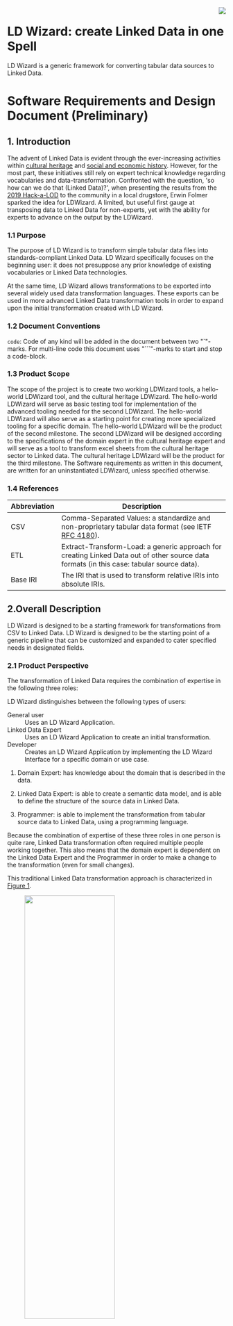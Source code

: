 <img src="/docs/img/LDWizard.png" align="right">

# LD Wizard: create Linked Data in one Spell

LD Wizard is a generic framework for converting tabular data sources to Linked Data.

# Software Requirements and Design Document (Preliminary)

## 1. Introduction

The advent of Linked Data is evident through the ever-increasing activities within [cultural heritage](https://www.netwerkdigitaalerfgoed.nl/tag/linked-open-data/) and [social and economic history](https://stories.datalegend.net). However, for the most part, these initiatives still rely on expert technical knowledge regarding vocabularies and data-transformation. Confronted with the question, 'so how can we do that (Linked Data)?', when presenting the results from the [2019 Hack-a-LOD](https://hackalod.com/index.php/2019/12/24/teams-en-resultaten-2019/) to the community in a local drugstore, Erwin Folmer sparked the idea for LDWizard. A limited, but useful first gauge at transposing data to Linked Data for non-experts, yet with the ability for experts to advance on the output by the LDWizard.

### 1.1 Purpose

The purpose of LD Wizard is to transform simple tabular data files into standards-compliant Linked Data. LD Wizard specifically focuses on the beginning user: it does not presuppose any prior knowledge of existing vocabularies or Linked Data technologies.

At the same time, LD Wizard allows transformations to be exported into several widely used data transformation languages. These exports can be used in more advanced Linked Data transformation tools in order to expand upon the initial transformation created with LD Wizard.

### 1.2 Document Conventions

`code`: Code of any kind will be added in the document between two "\`"-marks. For multi-line code this document uses "\`\`\`"-marks to start and stop a code-block.

### 1.3 Product Scope

The scope of the project is to create two working LDWizard tools, a hello-world LDWizard tool, and the cultural heritage LDWizard. The hello-world LDWizard will serve as basic testing tool for implementation of the advanced tooling needed for the second LDWizard. The hello-world LDWizard will also serve as a starting point for creating more specialized tooling for a specific domain. The hello-world LDWizard will be the product of the second milestone. The second LDWizard will be designed according to the specifications of the domain expert in the cultural heritage expert and will serve as a tool to transform excel sheets from the cultural heritage sector to Linked data. The cultural heritage LDWizard will be the product for the third milestone. The Software requirements as written in this document, are written for an uninstantiated LDWizard, unless specified otherwise.

### 1.4 References

| Abbreviation | Description                                                                                                                               |
| ------------ | ----------------------------------------------------------------------------------------------------------------------------------------- |
| CSV          | Comma-Separated Values: a standardize and non-proprietary tabular data format (see IETF [RFC 4180](https://tools.ietf.org/html/rfc4180)). |
| ETL          | Extract-Transform-Load: a generic approach for creating Linked Data out of other source data formats (in this case: tabular source data). |
| Base IRI     | The IRI that is used to transform relative IRIs into absolute IRIs.                                                                       |

## 2.Overall Description

LD Wizard is designed to be a starting framework for transformations from CSV to Linked Data. LD Wizard is designed to be the starting point of a generic pipeline that can be customized and expanded to cater specified needs in designated fields.

### 2.1 Product Perspective

The transformation of Linked Data requires the combination of expertise in the following three roles:

LD Wizard distinguishes between the following types of users:

<dl>
  <dt>General user</dt>
  <dd>Uses an LD Wizard Application.</dd>
  <dt>Linked Data Expert</dt>
  <dd>Uses an LD Wizard Application to create an initial transformation.</dd>
  <dt>Developer</dt>
  <dd>Creates an LD Wizard Application by implementing the LD Wizard Interface for a specific domain or use case.</dd>
</dl>

1. Domain Expert: has knowledge about the domain that is described in the data.

2. Linked Data Expert: is able to create a semantic data model, and is able to define the structure of the source data in Linked Data.

3. Programmer: is able to implement the transformation from tabular source data to Linked Data, using a programming language.

Because the combination of expertise of these three roles in one person is quite rare, Linked Data transformation often required multiple people working together. This also means that the domain expert is dependent on the Linked Data Expert and the Programmer in order to make a change to the transformation (even for small changes).

This traditional Linked Data transformation approach is characterized
in [Figure 1](#traditional-etl).

<figure id="traditional-etl">
  <img src="/docs/img/traditional-etl.svg" width="70%" height="50%">
  <figcaption>
    Figure 1 ― Schematic overview of a traditional Linked Data ETL.
  </figcaption>
</figure>

Linked Data tools generalize work normally performed by a Programmer, so that a Domain Expert and a Linked Data Expert are able to transform Linked Data without the involvement of a Programmer. Examples of such approaches are COW and RML.

LD Wizard further separates the roles required for Linked Data transformation: it also generalizes work normally performed by a Linked Data Expert, so that a Domain Expert is able to transform Linked Data
herself.

The LD Wizard approach is depicted in [Figure 2](#ld-wizard-approach). The grey horizontal bar represents the 'happy flow' of a general user. This user is able to transform tabular source data into standards-compliant Linked Data without continuous dependencies on a Linked Data Expert or Developer.

Developers are able to create new LD Wizard Applications, to support general users in specific domains or use cases. Linked Data Expert are able to take the transformation that a general user has created, allowing them to extend it using more advanced transformer tools (i.e., outside LD Wizard).

<figure id="ld-wizard-approach">
  <img src="/docs/img/ld-wizard-approach.svg" width="70%" height="50%">
  <figcaption>
    Figure 2 ― Schematic overview of the LD Wizard approach.  The grey horizontal bar represents the 'happy flow' of a general user.
  </figcaption>
</figure>

### 2.2 Product Functions

We distinguish between the generic LD Wizard Interface and various LD Wizard Applications. Each LD Wizard Application is a specific implementation of the LD Wizard Interface.

#### LD Wizard Interface

The generic specification of functionalities that must be implemented, resulting in a specific LD Wizard Application.

The goal of LD Wizard is to provide an interface that can be implemented for a specific domain.

Secondly the framework will be designed to be customizable and expandable. Such that developers and users can customize the framework to fit their domains.

(see [Chapter 3](#ch3) and [Chapter 4](#ch4))

#### LD Wizard Applications

The following LD Wizard Applications are included in this repository. They serve as example implementations of the LD Wizard Interface:

<dl>
  <dt>Hello World Wizard</dt>
  <dd>A minimal configuration that implements the LW Wizard Interface.  This wizard is fully functional, but does not serve a particular domain.  It is intended to be used by developers who want to configure their own wizard, since it shows how interfaces can be implemented in practice.  The Hello World Wizard is also an ideal basis for a new, domain-specific configuration.</dd>
  <dt>NDE Wizard</dt>
  <dd>A configuration that implements the LD Wizard Interface for the cultural heritage domain.  This wizard is fully functional and serves a particular domain.  It is intended to be used by domain experts from the cultural heritage domain who want to transform their tabular source data into standards-compliant Linked Data.</dd>
</dl>

### 2.3 Operating Environment

The product will operate inside one of the major browsers and will be designed to work as a client-side application only. The application should work independent of the operating software, but it is expected that the product will only work in the newer browsers.

- Operating System: any
- Web browser: recent versions of Firefox, Chrome, Edge, and Safari.
- Technology: TypeScript, JavaScript, HTML, CSS

### 2.4 Implementation Constraints

Since LD Wizard Applications are client-side web applications that runs in regular and up-to-date web browsers, there are limits to the amount of data that can processed.

### 2.5 Assumptions and Dependencies

#### 2.5.1 Application assumptions

LD Wizard currently assumes that every row of the tabular source data represents exactly one instance in the transformed Linked Data output.

#### 2.5.2 User assumptions

We me the following assumptions regarding these users:

- An LD Wizard developer must have a general knowledge about JavaScript and TypeScript.

## 3. External Interface Requirements

This section provides information to ensure that the system will communicate properly with external components.

### 3.1 User Interfaces

The specific user interface requirements are written in chapter 4 and describe in more detail the possible steps and actions a user can take per step in the process of the LDWizard. The general interface as shown in [Figure 1](#GeneralUserInterface), is designed with a specific interface for each step inside of a general interface outside of the specific interfaces, with buttons to move between the Sections in the LDWizard, ow with the section buttons on the top. The LDWizard logo is shown in the top right corner, and in the bottom left corner the logo of the instance hosting the LDWizard and important links can be shown, configurable as well.

<figure id="GeneralUserInterface">
  <img src="/docs/img/GeneralUserInterface.svg" width="70%" height="50%">
  <figcaption>
    Figure 3 ― Minimalistic generic user interface.
  </figcaption>
</figure>

The general user interface will be designed as a flexible and easily updatable configurable system to create multiple different instantiated LDWizards from a single framework.

For the implementation of the interface the product will rely on fontawesome, material-UI, recoil, react.

### 3.2 Communications Interface

The first type of communication will happen between the interface and the local file system. This type of communication will happen via buttons in the product. These buttons will open the file system folder structure. The user can select a file to upload to the LDWizard, or when downloading the user can select a folder where the LDWizard will store the files to.
The second line of communication that will happen from inside the project to outside the project is the download of CSV into the product.
The third case of communication that happens, is between the product and the platform on which the data will be published. To establish this connection to a data platform from the product, the product might need extra information and possible authorizations tokens. These tokens need to be stored in the product itself or have a specialized field to fill in the authorization tokens.

## 4. System Features

The basic LDWizard consists out of 4 basic components as shown in [Figure 2](#FlowDiagramforLDWizard):

- The upload/input component, for uploading the to be transformed CSV and a possible transformation script.
- Wizard GUI component, GUI components that will handle one or multiple transformation processes.
- Download/export component, For downloading/exporting the linked data and transformation script to your local file system.
- Upload/publish component, For uploading/publishing the linked data and transformation script on the web.

<figure id="FlowDiagramforLDWizard">
  <img src="/docs/img/FlowDiagramforLDWizard.svg">
  <figcaption>
    Figure 4 ― Flow chart for the LDWizard, dividing the 4 basic components for the LDWizard
  </figcaption>
</figure>

### 4.1 upload/input component

Software component for uploading files to the LDWizard or inputting files to the LDWizard.

<figure id="ImportComponent">
  <img src="/docs/img/ImportComponent.svg" width="70%" height="50%">
  <figcaption>
    Figure 5 ― Import Component.
  </figcaption>
</figure>

### 4.1.1 Description and Priority

The import component allows the initial information that is needed by LD Wizard to be specified by an end-user.

There are two kinds of initial information that a user might provide:

- Exactly one source data file (required; high priority).
- At most one script file (optional; medium priority).

There are two ways in which initial information can be imported by a user:

- Import from a local file.
- Import from a remote URL.

#### CSV upload

For the CSV upload we will need to make a choice about how we interpret a correct CSV document. This is due to the ambiguity of a correct CSV file. A CSV file can have multiple different delimiter formats, e.g. "," or ";". This could occur natural if the user uses the Dutch notation for decimal numbers. When this happens, the CSV split will differ from what is expected.

Secondly a CSV can have multiple different methods for declaring strings with quotations marks, e.g. """ or "'". Finally there are also different Implementations for spaces at the beginning and the end of the fields. These can also be handled different from CSV to CSV.

For this problem there are three solutions, we can either declare that:

- A correct CSV document, is something that the developers from LDWizard decide.
- A correct CSV document, is something the implementer of an instantiated LDwizard will decide.
- A correct CSV document, is something the user of a specific instantiated LDWizard will decide on a limited basis.

<!-- I would recommend that we implement the second solution as leading. The domain expert that will help create the instantiation of the LDWizard will probably also know which CSV template is leading the domain. The domain expert can also help if users have the incorrect CSV, and help them transform the CSV file. -->

We do not expect that a CSV will always have a header line. If the file does not have a header file we should use a baseIRI + the letter of the column as the IRI for the predicate.

The LDWizard will follow the <https://www.w3.org/TR/trig/> specifications for the handling of special characters. The LDWizard will handle these special characters as errors.

##### Limitations

The second decision we should take is the size of the CSV documents. Here two factors can be limiting for us in how large the size of the file can be. The performance of the conversion script, and the size of the document that can be handled in the browser, without significant performance loss.

To make sure we can handle both limits I would recommend using a file limit of 50 MB. If we notice that we can improve or enlarge one or both we could always improve it.

A final hard limitation would be the amount of columns, and a limit on the amount of rows. Let's set the limit for the amount of columns on 30, for now. As it is expected that this would not improve the usability of the LDWizard if we enlarge this number any further. But we can always decide different.
Let's set the amount of rows on 1.048.576, the same limit as excel for the amount of rows. With the same footnote as for the amount of columns.

**Priority: High**

### 4.1.2 Stimulus/Response Sequences

- This component must block further components/steps in case no source file is specified.

Stimulus: the user uploads a correct CSV document. <br>
Response: The continue/transform button will enable and the document will be stored in the browser memory.

Stimulus: The user uploads a correct CSV document but the CSV document is too large.<br>
Response: The user will get an error saying that the document is large.

Stimulus: The user wants to upload a CSV via URL, but the URL not available.<br>
Response: The user will get an error saying that LDWizard failed to retrieve the data.

Stimulus: The user uploads an incorrect document.<br>
Response: The user will get an error saying that the document is incorrect and the LDWizard will show the location of the error.

Stimulus: The user uploads a correct CSV document, with incorrect special characters according to the <https://www.w3.org/TR/trig/> specifications.<br>
Response: The user will get an error saying that the document is incorrect and show the location of the error.

Stimulus: The user uploads multiple CSV documents.<br>
Response: The user will get an error saying it can only upload a single CSV document.

Stimulus: The user uploads a correct conversion script.<br>
Response: The script will be handled accordingly. The user will see a transform instead of a continue button.

Stimulus: The user uploads an incorrect script.<br>
Response: The user will get a warning that the script is incorrect.

### 4.1.3 Functional Requirements

- Preferred file extensions.
- Drag & drop (low priority).

Core requirements:

- The ability to import exactly one data source file.
- The ability to import exactly one script file.
- The ability to import from a local file:
- The ability to import from a publically accessible online location (URL).

Additional requirements:

- TBD: Specify a soft limit for the file size:
  - There may be a limit to the file size that can be held in browser memory.
  - There may be a limit to the file size that can be submitted within one HTTP request without receiving a timeout signal from the server.
- TBD: Automatically recognize the file format:
  - Not at all: the function signature determines how the file will be processed.
  - Based on file name: `.CSV` for data imports; `.cow`, `.rml`, or `.rq` for script imports.
  - Based on a (partial) parse of the file.

Limiting scope:

- Importing from non-SSL URLs (i.e., HTTP rather than HTTPS) is not supported.
- Importing from SSL URLs on servers that do not emit the correct headers (e.g., CORS) is not supported.
- It is not possible to import multiple source files or multiple script files.
- Only CSV source data is supported.
- File decompression is not supported.

```
import-data(URL)
import-data(file)
import-script(URL)
import-script(file)
```

### 4.2 LDWizard GUI component

The LDWizard GUI component and interfaces. This component builds the GUI that the general user will interact with to convert their CSV file into a linked data file.

<figure id="GUIComponent">
  <img src="/docs/img/GUIComponent.svg" width="70%" height="50%">
  <figcaption>
    Figure 6 ― LDWizard GUI component.
  </figcaption>
</figure>

### 4.2.1 Description and Priority

The configuration of the GUI is based on a number of smaller components that together create an GUI with which the user can interact to convert it's CSV to RDF. The GUI interface has two distinct groups of interfaces, ones interfaces that interact with the entire CSV document and interfaces that only interact with a single column.

#### Setting a baseIRI

General configuration setting the baseIRI for the document. The baseIRI can be used to generate IRI's from datapoints in the CSV.

#### Setting a Prefix

General configuration setting the prefixes for the document. The prefixes can be used to generate IRI's from datapoints in the CSV.

#### Setting a vocabulary

The user or the developer can add vocabularies, either linked data vocabularies or datalists, to supplement auto-complete functionality and cleaning functions. the added data helps the user to give suggestions based on the added vocabularies.

#### Setting a subject column

The user can set a column to be the subject of that row. The subject should be able to be transformed into a correct IRI. The user can also choose to not select a subject column. Then the row number will be taken as a subject column.

#### Setting a class/type for the subject column

The user can set a class for the subject column. The subject class is an IRI and can either be found with the help of autosuggest from the vocabularies, or be filled in by the user.

#### Setting a predicate term for each column

The user can set a predicate for each of the other non subject columns. The predicate is an IRI and can either be found with the help of autosuggest from the vocabularies, or be filled in by the user.

#### Setting a datatype for a column

The user can set a predicate for each of the other non subject columns. The predicate is an IRI and can either be found with the help of autosuggest from the list of standard added in vocabularies, added in vocabularies, or be filled in by the user. If no

#### Cleaning values in a column

The user is able to create a function or template which the conversion script can use to format/clean a column following a certain description.<!--  Here we need to be more specific -->

#### Mark the object term for column as IRI

The user is able to mark the object term of a column as IRI. The object term will now be handled as an IRI and won't be needing a datatype/language.

#### Skipping a column

The user is able to skip a column, notifying the ETL-conversion that this column should not be taken in account in the conversion script.

**Priority: High**

### 4.2.2 Stimulus/Response Sequences

- This section should block next sections if the ETL-conversion script is not finished.

#### Setting a baseIRI

Stimulus: The user sets an correct baseIRI<br>
Response: The baseIRI is stored in the ETL-configuration and will be applied to all selected columns

Stimulus: The user sets an incorrect baseIRI<br>
Response: The baseIRI is validated and an error is returned to the user to set a correct baseIRI.

#### Setting a prefix

Stimulus: The user sets an correct prefix<br>
Response: The prefix is stored in the ETL-configuration and will be applied to all selected columns

Stimulus: The user sets an incorrect prefix<br>
Response: The prefix is validated and an error is returned to the user to set a correct prefix.

#### Setting a vocabulary

Stimulus: The developer sets a correct vocabulary to complement the CSV.<br>
Response: The vocabulary link is stored in the ETL-configuration and can be used for cleaning/configuring object terms and setting predicate terms.

Stimulus: The developer sets multiple correct vocabularies to complement the CSV.<br>
Response: All vocabulary links are stored in the ETL-configuration and can be used for cleaning/configuring object terms and setting predicate terms.

Stimulus: The developer sets one or multiple incorrect vocabularies to complement the CSV.<br>
Response: The vocabularies can not be retrieved from their respective locations. The user will not be able to use the vocabularies, but will not notice any errors of missing vocabularies.

#### Setting a subject column

Stimulus: The user sets an allowed column as a key/subject column.<br>
Response: The subject column is stored in the ETL-configuration.

Stimulus: The user does not set an key/subject column.<br>
Response: The subject is now generated based on the rownumber and the baseIRI.

Stimulus: The user removes the key/subject column selection.<br>
Response: The user is shown a warning that it should set a subject column. The subject column is removed from the ETL-configuration and the subject is now generated based on the rownumber and the baseIRI.

Stimulus: The user wants to set a different column as a key/subject column.<br>
Response: The user is shown a warning that the subject column will be changed to the new column.

Stimulus: The user sets a different column as a key/subject column.<br>
Response: The old subject column is removed from the ETL-configuration and the new column is added as subject column to the ETL-configuration.

#### Setting a class/type for the subject column

Stimulus: The user sets an allowed subject type.<br>
Response: The subject type is stored in the ETL-configuration.

Stimulus: The user removes the subject type.<br>
Response: The user is shown a warning that it should set a subject type. The subject type is removed from the ETL-configuration.

Stimulus: The user removes the class/type column selection.<br>
Response: The subject type is removed from the ETL-configuration.

#### Setting a predicate for a column

Stimulus: The user sets a predicate for a column.<br>
Response: The predicate is stored in the ETL-configuration.

Stimulus: The user does not set a predicate for a column.<br>
Response: The predicate is now generated based on the column header name and the baseIRI.

Stimulus: The user removes the predicate term column selection.<br>
Response: The predicate type is removed from the ETL-configuration and the predicate is now generated based on the column header name and the baseIRI.

#### Setting a datatype for a column

Stimulus: The user sets a datatype for a column.<br>
Response: The datatype is stored in the ETL-configuration.

Stimulus: The user does not set a datatype for a column.
Response: If the column is not set to contain IRI's, The datatype `xsd:string` is stored in the ETL-configuration. Else no datatype is set.

Stimulus: The user removes the cleaning function for a column .<br>
Response: The old datatype is removed in the ETL-configuration and the datatype `xsd:string` is stored in the ETL-configuration.

#### Setting term for column as IRI.

Stimulus: The user marks the column as IRI.<br>
Response: The IRI configuration is stored in the ETL-configuration.

Stimulus: The user does mark the column as IRI.<br>
Response: do nothing.

Stimulus: The user removes the mark as IRI from the column.<br>
Response: The IRI configuration is removed from the ETL-configuration.

#### Cleaning values in a column

Stimulus: The user sets a cleaning function for a column.<br>
Response: The cleaning function is stored in the ETL-configuration.

Stimulus: The user does not set a cleaning function for a column.<br>
Response: do nothing.

Stimulus: The user removes the cleaning function for a column .<br>
Response: The cleaning function is removed in the ETL-configuration.

#### Skipping a column

Stimulus: The user checks the skip flag for a column.<br>
Response: The skip flag is stored in the ETL-configuration.

Stimulus: The user does not set the skip flag for a column.<br>
Response: do nothing.

Stimulus: The user removes the skip flag from column selection.<br>
Response: The skip flag is removed in the ETL-configuration.

### 4.2.3 Functional Requirements

Core requirements:

- The ability to set a baseIRI. (M)
- The ability to set one or more vocabularies to search in.
- The ability to select a subject column. (M)
- The ability to set an class for a subject.
- The ability to set a predicate for each column. (M)
- The ability to skip a column.
- The ability to mark the object term for column as IRI.
- The ability to clean the values in a column for each column.
- The ability to set a datatype for the values in a column for each column. (M)

Additional requirements:

- For all of the mandatory core requirements a basic solution is required, thus are required to have default behavior.
  - Use the URL of the instance, account, and datasetName (The ability to set a baseIRI).
  - Use the row number to create the IRI (The ability to select a subject).
  - Use the column header names to to create the predicate terms (The ability to set a predicate for each column).
  - Set `xsd:string` as datatype for all object terms(The ability to set a datatype for the values in a column for each column).

Limiting scope:

- All core requirements, that are (M)andatory are at a minimum required to have a working LDWizard.

```
set-baseIRI(baseIRI)
set-Prefix(IRI)
import-vocabulary(URL)
set-subjectColumn(Column)
set-class(IRI)
set-predicate(column,IRI)
set-cleaningOperation(function|template)
set-datatype(datatype)
set-skipColumn(Column)
set-IRI(Column)
```

### 4.3 Export component

The export component of the LDWizard. This component describes all the export features.

<figure id="exportComponent">
  <img src="/docs/img/exportComponent.svg" width="70%" height="50%">
  <figcaption>
    Figure 7 ― LDWizard Export component.
  </figcaption>
</figure>

### 4.3.1 Description and Priority

#### Export transformation output

The transformed CSV data is made available for download in TriG. The LDWizard will export TriG as this format is better readable when opened. First time users will likely open their transformed files and harder to read formats such as N-Quads and N-Triples will harder to understand. TriG is able to include the graph component, so TriG is able to return complete RDF. Initially we will not allow the graph component to be set in LD Wizard, as this is normally thought of as an expert feature.

#### Export transformation script

Due to the limitations of the LDWizard as a client-side application, the ETL script inside the browser is limited to a max set of rows and columns. To use the transformation script outside of the LDWizard an export component will be made available.
The export component allows the results of an LD Wizard transformation to be stored in simple text files. The text files are formatted in such a way that they allow direct reuse in more advanced Linked Data transformation tools.

- To use the script the user designed in the LDWizard outside of the LDWizard.
- To improve/change and understand the transformation steps of the LDWizard.
- To import to the ETL-script for a different CSV in the LDWizard.

The LDWizard will be able to export the transformation script into different languages. The LDWizard will make it possible to export the ETL-script into ([RATT (RDF All The Things)](https://www.npmjs.com/package/@triply/ratt), [RMLeditor](https://rml.io/tools/rmleditor/) or [CoW](https://github.com/clariah/cow/wiki)) language. The default exportation language will be [RATT (RDF All The Things)](https://www.npmjs.com/package/@triply/ratt)

**Priority: High**

### 4.3.2 Stimulus/Response Sequences

Stimulus: The user selects an export transformation script language.<br>
Response: The user the transformation script can now be exported in the selected language.

Stimulus: The user sends a request to the export transformation script.<br>
Response: The user will receive a window to specify the location to where the transformation script is stored. The transformation script is stored in the selected language (default [RATT](https://www.npmjs.com/package/@triply/ratt)).

Stimulus: The user sends a request to the export transformation output.<br>
Response: The user will receive a window to specify the location to where the transformation output is stored.

Stimulus: The user sends a request to the export source file.<br>
Response: The user will receive a window to specify the location to where the source file is stored.

### 4.3.3 Functional Requirements

Core requirements:

- The ability to set the transformation script language.
- The ability to export the source file.
- The ability to export the transformation output.
- The ability to export the transformation script.

Additional requirements:

- Potential export formats for scripts:
  - [CoW](https://github.com/clariah/cow/wiki).
  - [RMLeditor](https://rml.io/tools/rmleditor/)
  - RATT (RDF All The Things)
  - SPARQL CONSTRUCT (for RDF-to-RDF conversions)

```
export-sourceFile(location)
export-transformationScript(location)
export-transformationOutput(location)
set-transformationOutput(language)
```

### 4.4 Upload/publish component

<figure id="PublishComponent">
  <img src="/docs/img/PublishComponent.svg" width="70%" height="50%">
  <figcaption>
    Figure 8 ― LDWizard publish component.
  </figcaption>
</figure>

### 4.4.1 Description and Priority

**Priority: Medium**

### 4.4.2 Stimulus/Response Sequences

### 4.4.3 Functional Requirements

### 4.5 ETL conversion script

The LDWizard will use the predefined ETL-script RATT to perform the transformation step. [RATT (RDF All The Things)](https://www.npmjs.com/package/@triply/ratt) is picked as the tool can be used in a client-based setting to transform CSV into RDF. [RATT](https://www.npmjs.com/package/@triply/ratt) also gives the LDWizard an expressive and expandable toolkit to create complex transformation procedures if necessary.

### 4.5.1 Description and Priority

The LDWizard will make a few assumptions about the CSV format.

- We assume that there is only one subject in the script/CSV/template
- We assume that the description about the subject in the script is handled as high as possible in the template.

The steps below are guidelines to transform a CSV file to an RDF file.

Step 1: Find the subject in the row, either the rownumber or the predefined column, set as subject.<br>
Step 2: If needed convert the subject to a proper IRI.<br>
Step 3: Move from left to right to the column, starting from the first/second depending on the location of the subject.<br>
Step 4: Skip the column if the column is not mentioned in RATT, RML, or set to skip in COW.<br>
Step 5a: Clean the value in the column we do want to parse, for now with template based cleaning.<br>
Step 5b: Set the datatype of the column we do want to parse. If the object is an IRI, make sure that we set it correctly.<br>
Step 5c: (Set/Parse column as predicate) and link the subject and the object together with the correct predicate.<br>
Step 6: Move back to step 3, until it the end of the table is reached.<br>

The conversion from RATT to RML and from RML to RATT, as also from RATT to COW and from COW to RATT should be deterministic. Thus when you download a RML script for example and then reupload the RML script is should create the exact same RATT script from the RML script, as from which the RML script was created.

With this way of stepping through the columns and conversion, we can have a better guarantee that the transformation between the 3 languages can be successful if all three languages follow these steps.<br>

For a particular csv: [csv](/docs/conversionScripts/example-1.csv)</br>
The hello-world-LDWizard is expected to create the following conversionscripts:</br>
[RATT](https://www.npmjs.com/package/@triply/ratt): [RATT](/docs/conversionScripts/example-1-RATT.ts)</br>
[CoW](https://github.com/clariah/cow/wiki): [CoW](/docs/conversionScripts/example-1.csv-metadata.json)</br>
[RMLeditor](https://rml.io/tools/rmleditor/): [RML](/docs/conversionScripts/example-1-RML.ttl)</br>

**Priority: Medium**

### 4.5.2 Stimulus/Response Sequences

Stimulus: The user uploads a correct RATT script.<br>
Response: The script gets loaded into the LDWizard.

Stimulus: The user uploads a correct RML script. <br>
Response: The script gets converted to a correctly working RATT script and loaded into the LDWizard.

Stimulus: The user uploads a correct COW script. <br>
Response: The script gets converted to a correctly working RATT script and loaded into the LDWizard.

Stimulus: The user uploads an incorrect RATT script. <br>
Response: The user gets an error, that the script is incorrect.

Stimulus: The user uploads an incorrect RML script. <br>
Response: The LDWizard tries to convert the script. But the user gets a warning, stating that the script is incorrect.

Stimulus: The user uploads an incorrect COW script. <br>
Response: The LDWizard tries to convert the script. But the user gets a warning, stating that the script is incorrect.

### 4.5.3 Functional Requirements

Core requirements:

- The ability to transform a RATT script into a RML script.
- The ability to transform a RATT script into a COW script.
- The ability to transform a RML script into a RATT script.
- The ability to transform a COW script into a RATT script.

Additional requirements:

Limiting scope:

- The transformation will transform the RATT script to a single script file in a different language.
- The transformation to a working RATT script is only guaranteed if other script file was also generated by LDWizard.
- It is not possible to tranform multiple script files.
- Only `.cow`, `.rml`, `.ts` source scripts are supported.
- File decompression is not supported.

## 5. Other (Non)functional Requirements

Each of the requirements below are requirements important to note, but do not belong to an interface, or a functional component.

### 5.1 Performance Requirements

There are no explicit performance requirements. The performance of the application should feel smooth while clicking through the steps. When the conversion process is running let's give the user then feedback on how the process is doing.

### 5.2 Safety Requirements

The app is a client-side only app. This will limit the number of safety requirements needed for the software application stack.

### 5.3 Security Requirements

The product should protect any sensitive information from being uploaded/accessed outside of the product, when the user has not given explicit confirmation to do so.

### 5.4 User Documentation

For this product we will need to types of documentation. User documentation for an instantiated product and a second developers documentation for an uninstantiated product.

<!-- ### 5.5 Software Quality Attributes -->

<!-- ## 6. Other Requirements -->
